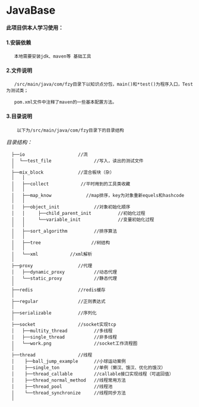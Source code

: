 # JavaBase


 **此项目供本人学习使用：**
        
   #### 1.安装依赖
       
       本地需要安装jdk、maven等 基础工具
       
   #### 2.文件说明
   
       /src/main/java/com/fzy目录下以知识点分包，main()和*test()为程序入口，Test为测试类；
       
       pom.xml文件中注释了maven的一些基本配置方法。
   
   #### 3.目录说明 
   
        以下为/src/main/java/com/fzy目录下的目录结构
   
   _目录结构：_ 
     
      ├──io                    //流
      │  └──test_file                //写入，读出的测试文件
      │
      ├──mix_block             //混合板块（杂）
      │   │
      │   ├──collect            //平时用到的工具类收藏
      │   │
      │   ├──map_know             //map排序，key为对象重新equels和hashcode
      │   │
      │   ├──object_init             //对象初始化顺序
      │   │     ├──child_parent_init          //初始化过程
      │   │     └──variable_init              //变量初始化过程
      │   │
      │   ├──sort_algorithm          //排序算法
      │   │
      │   ├──tree                   //树结构
      │   │
      │   └──xml            //xml解析
      │
      ├──proxy                 //代理
      │   ├──dynamic_proxy           //动态代理
      │   └──static_proxy            //静态代理
      │
      ├──redis                 //redis缓存
      │
      ├──regular               //正则表达式
      │
      ├──serializable          //序列化
      │
      ├──socket                //socket实现tcp
      │   ├──multity_thread          //多线程
      │   ├──single_thread           //非多线程
      │   └──work.png                //socket工作流程图
      │
      ├──thread                //线程
      │    ├──ball_jump_example      //小球运动案例
      │    ├──single_ton             //单例（懒汉、饿汉、优化的饿汉）
      │    ├──thread_callable        //callable接口实现线程（可返回值）
      │    ├──thread_normal_method   //线程常用方法
      │    ├──thread_pool            //线程池
      │    └──thread_synchronize     //线程同步方法
      │
      
     
      
   
   